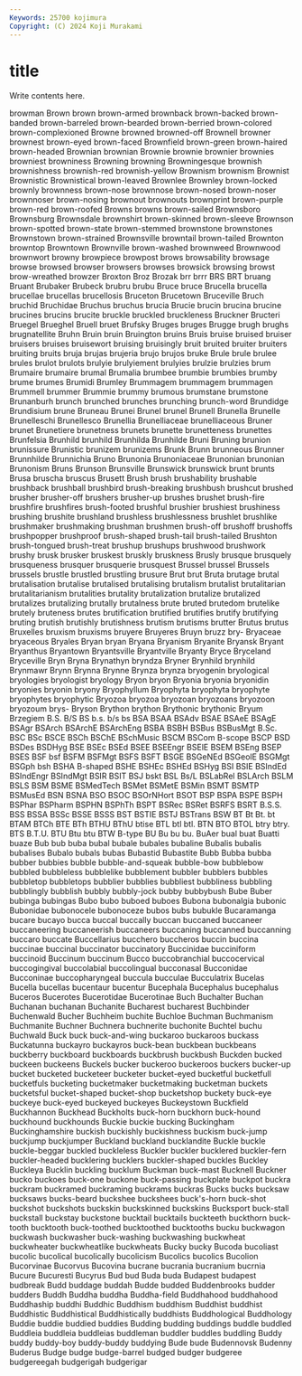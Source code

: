 ```yaml
---
Keywords: 25700 kojimura
Copyright: (C) 2024 Koji Murakami
---
```


# title

Write contents here.



browman Brown brown brown-armed brownback brown-backed brown-banded brown-barreled brown-bearded brown-berried
brown-colored brown-complexioned Browne browned browned-off Brownell browner brownest brown-eyed brown-faced
Brownfield brown-green brown-haired brown-headed Brownian brownian Brownie brownie brownier brownies
browniest browniness Browning browning Browningesque brownish brownishness brownish-red brownish-yellow Brownism
brownism Brownist Brownistic Brownistical brown-leaved Brownlee Brownley brown-locked brownly brownness
brown-nose brownnose brown-nosed brown-noser brownnoser brown-nosing brownout brownouts brownprint brown-purple
brown-red brown-roofed Browns browns brown-sailed Brownsboro Brownsburg Brownsdale brownshirt brown-skinned
brown-sleeve Brownson brown-spotted brown-state brown-stemmed brownstone brownstones Brownstown brown-strained Brownsville
browntail brown-tailed Brownton browntop Browntown Brownville brown-washed brownweed Brownwood brownwort
browny browpiece browpost brows browsability browsage browse browsed browser browsers
browses browsick browsing browst brow-wreathed browzer Broxton Broz Brozak brr
brrr BRS BRT bruang Bruant Brubaker Brubeck brubru brubu Bruce
bruce Brucella brucella brucellae brucellas brucellosis Bruceton Brucetown Bruceville Bruch
bruchid Bruchidae Bruchus bruchus brucia Brucie brucin brucina brucine brucines
brucins brucite bruckle bruckled bruckleness Bruckner Bructeri Bruegel Brueghel Bruell
bruet Brufsky Bruges bruges Brugge brugh brughs brugnatellite Bruhn Bruin
bruin Bruington bruins Bruis bruise bruised bruiser bruisers bruises bruisewort
bruising bruisingly bruit bruited bruiter bruiters bruiting bruits bruja brujas
brujeria brujo brujos bruke Brule brule brulee brules brulot brulots
brulyie brulyiement brulyies brulzie brulzies brum Brumaire brumaire brumal Brumalia
brumbee brumbie brumbies brumby brume brumes Brumidi Brumley Brummagem brummagem
brummagen Brummell brummer Brummie brummy brumous brumstane brumstone Brunanburh brunch
brunched brunches brunching brunch-word Brundidge Brundisium brune Bruneau Brunei Brunel
brunel Brunell Brunella Brunelle Brunelleschi Brunellesco Brunellia Brunelliaceae brunelliaceous Bruner
brunet Brunetiere brunetness brunets brunette brunetteness brunettes Brunfelsia Brunhild brunhild
Brunhilda Brunhilde Bruni Bruning brunion brunissure Brunistic brunizem brunizems Brunk
Brunn brunneous Brunner Brunnhilde Brunnichia Bruno Brunonia Brunoniaceae Brunonian brunonian
Brunonism Bruns Brunson Brunsville Brunswick brunswick brunt brunts Brusa bruscha
bruscus Brusett Brush brush brushability brushable brushback brushball brushbird brush-breaking
brushbush brushcut brushed brusher brusher-off brushers brusher-up brushes brushet brush-fire
brushfire brushfires brush-footed brushful brushier brushiest brushiness brushing brushite brushland
brushless brushlessness brushlet brushlike brushmaker brushmaking brushman brushmen brush-off brushoff
brushoffs brushpopper brushproof brush-shaped brush-tail brush-tailed Brushton brush-tongued brush-treat brushup
brushups brushwood brushwork brushy brusk brusker bruskest bruskly bruskness Brusly
brusque brusquely brusqueness brusquer brusquerie brusquest Brussel brussel Brussels brussels
brustle brustled brustling brusure Brut brut Bruta brutage brutal brutalisation
brutalise brutalised brutalising brutalism brutalist brutalitarian brutalitarianism brutalities brutality brutalization
brutalize brutalized brutalizes brutalizing brutally brutalness brute bruted brutedom brutelike
brutely bruteness brutes brutification brutified brutifies brutify brutifying bruting brutish
brutishly brutishness brutism brutisms brutter Brutus brutus Bruxelles bruxism bruxisms
bruyere Bruyeres Bruyn bruzz bry- Bryaceae bryaceous Bryales Bryan bryan
Bryana Bryanism Bryanite Bryansk Bryant Bryanthus Bryantown Bryantsville Bryantville Bryanty
Bryce Bryceland Bryceville Bryn Bryna Brynathyn bryndza Bryner Brynhild brynhild
Brynmawr Brynn Brynna Brynne Brynza brynza bryogenin bryological bryologies bryologist
bryology Bryon bryon Bryonia bryonia bryonidin bryonies bryonin bryony Bryophyllum
Bryophyta bryophyta bryophyte bryophytes bryophytic Bryozoa bryozoa bryozoan bryozoans bryozoon
bryozoum brys- Bryson Brython brython Brythonic brythonic Bryum Brzegiem B.S.
B/S BS b.s. b/s bs BSA BSAA BSAdv BSAE BSAeE
BSAgE BSAgr BSArch BSArchE BSArchEng BSBA BSBH BSBus BSBusMgt B.Sc.
BSC BSc BSCE BSCh BSChE BSchMusic BSCM BSCom B-scope BSCP
BSD BSDes BSDHyg BSE BSEc BSEd BSEE BSEEngr BSElE BSEM
BSEng BSEP BSES BSF bsf BSFM BSFMgt BSFS BSFT BSGE
BSGeNEd BSGeolE BSGMgt BSGph bsh BSHA B-shaped BSHE BSHEc BSHEd
BSHyg BSI BSIE BSIndEd BSIndEngr BSIndMgt BSIR BSIT BSJ bskt
BSL Bs/L BSLabRel BSLArch BSLM BSLS BSM BSME BSMedTech BSMet
BSMetE BSMin BSMT BSMTP BSMusEd BSN BSNA BSO BSOC BSOrNHort
BSOT BSP BSPA BSPE BSPH BSPhar BSPharm BSPHN BSPhTh BSPT
BSRec BSRet BSRFS BSRT B.S.S. BSS BSSA BSSc BSSE BSSS
BST BSTIE BSTJ BSTrans BSW BT Bt Bt. bt BTAM
BTCh BTE BTh BTHU BThU btise BTL btl btl. BTN
BTO BTOL btry btry. BTS B.T.U. BTU Btu btu BTW
B-type BU Bu bu bu. BuAer bual buat Buatti buaze
Bub bub buba bubal bubale bubales bubaline Bubalis bubalis bubalises
Bubalo bubals bubas Bubastid Bubastite Bubb Bubba bubba bubber bubbies
bubble bubble-and-squeak bubble-bow bubblebow bubbled bubbleless bubblelike bubblement bubbler bubblers
bubbles bubbletop bubbletops bubblier bubblies bubbliest bubbliness bubbling bubblingly bubblish
bubbly bubbly-jock bubby bubbybush Bube Buber bubinga bubingas Bubo bubo
buboed buboes Bubona bubonalgia bubonic Bubonidae bubonocele bubonoceze bubos bubs
bubukle Bucaramanga bucare bucayo bucca buccal buccally buccan buccaned buccaneer
buccaneering buccaneerish buccaneers buccaning buccanned buccanning buccaro buccate Buccellarius bucchero
buccheros buccin buccina buccinae buccinal buccinator buccinatory Buccinidae bucciniform buccinoid
Buccinum buccinum Bucco buccobranchial buccocervical buccogingival buccolabial buccolingual bucconasal Bucconidae
Bucconinae buccopharyngeal buccula bucculae Bucculatrix Bucelas Bucella bucellas bucentaur bucentur
Bucephala Bucephalus bucephalus Buceros Bucerotes Bucerotidae Bucerotinae Buch Buchalter Buchan
Buchanan buchanan Buchanite Bucharest bucharest Buchbinder Buchenwald Bucher Buchheim buchite
Buchloe Buchman Buchmanism Buchmanite Buchner Buchnera buchnerite buchonite Buchtel buchu
Buchwald Buck buck buck-and-wing buckaroo buckaroos buckass Buckatunna buckayro buckayros
buck-bean buckbean buckbeans buckberry buckboard buckboards buckbrush buckbush Buckden bucked
buckeen buckeens Buckels bucker buckeroo buckeroos buckers bucker-up bucket bucketed
bucketeer bucketer bucket-eyed bucketful bucketfull bucketfuls bucketing bucketmaker bucketmaking bucketman
buckets bucketsful bucket-shaped bucket-shop bucketshop buckety buck-eye buckeye buck-eyed buckeyed
buckeyes Buckeystown Buckfield Buckhannon Buckhead Buckholts buck-horn buckhorn buck-hound buckhound
buckhounds Buckie buckie bucking Buckingham Buckinghamshire buckish buckishly buckishness buckism
buck-jump buckjump buckjumper Buckland buckland bucklandite Buckle buckle buckle-beggar buckled
buckleless Buckler buckler bucklered buckler-fern buckler-headed bucklering bucklers buckler-shaped buckles
Buckley Buckleya Bucklin buckling bucklum Buckman buck-mast Bucknell Buckner bucko
buckoes buck-one buckone buck-passing buckplate buckpot buckra buckram buckramed buckraming
buckrams buckras Bucks bucks bucksaw bucksaws bucks-beard buckshee buckshees buck's-horn
buck-shot buckshot buckshots buckskin buckskinned buckskins Bucksport buck-stall buckstall buckstay
buckstone bucktail bucktails buckteeth buckthorn buck-tooth bucktooth buck-toothed bucktoothed bucktooths
bucku buckwagon buckwash buckwasher buck-washing buckwashing buckwheat buckwheater buckwheatlike buckwheats
Bucky bucky Bucoda bucoliast bucolic bucolical bucolically bucolicism Bucolics bucolics
Bucolion Bucorvinae Bucorvus Bucovina bucrane bucrania bucranium bucrnia Bucure Bucuresti
Bucyrus Bud bud Buda buda Budapest budapest budbreak Budd buddage
buddah Budde budded Buddenbrooks budder budders Buddh Buddha buddha Buddha-field
Buddhahood buddhahood Buddhaship buddhi Buddhic Buddhism buddhism Buddhist buddhist Buddhistic
Buddhistical Buddhistically buddhists Buddhological Buddhology Buddie buddie buddied buddies Budding
budding buddings buddle buddled Buddleia buddleia buddleias buddleman buddler buddles
buddling Buddy buddy buddy-boy buddy-buddy buddying Bude bude Budennovsk Budenny
Buderus Budge budge budge-barrel budged budger budgeree budgereegah budgerigah budgerigar
